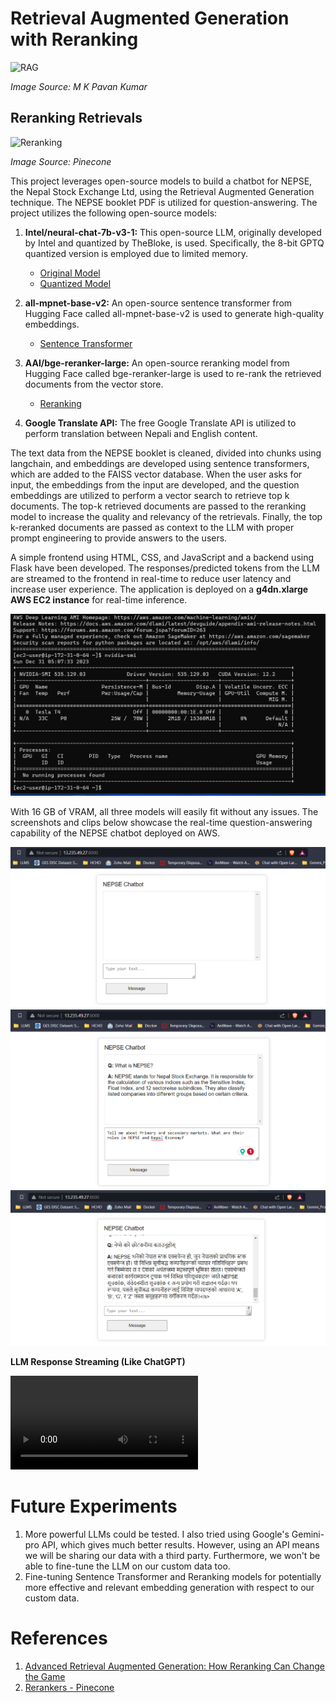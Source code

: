 # Retrieval Augmented Generation with Reranking

<p align="left">
  <img width="1000" height="400" alt="RAG" src="https://miro.medium.com/v2/resize:fit:828/format:webp/1*JJVnbQkUByd_NXXg8AD46w.png">
</p>

*Image Source: M K Pavan Kumar*

## Reranking Retrievals

<p align="left">
  <img width="1000" height="400" alt="Reranking" src="https://cdn.sanity.io/images/vr8gru94/production/906c3c0f8fe637840f134dbf966839ef89ac7242-3443x1641.png">
</p>

*Image Source: Pinecone*

This project leverages open-source models to build a chatbot for NEPSE, the Nepal Stock Exchange Ltd, using the Retrieval Augmented Generation technique. The NEPSE booklet PDF is utilized for question-answering. The project utilizes the following open-source models:

1. **Intel/neural-chat-7b-v3-1:** This open-source LLM, originally developed by Intel and quantized by TheBloke, is used. Specifically, the 8-bit GPTQ quantized version is employed due to limited memory.
   - [Original Model](https://huggingface.co/Intel/neural-chat-7b-v3-1)
   - [Quantized Model](https://huggingface.co/TheBloke/neural-chat-7B-v3-1-GPTQ)

2. **all-mpnet-base-v2:** An open-source sentence transformer from Hugging Face called all-mpnet-base-v2 is used to generate high-quality embeddings.
   - [Sentence Transformer](https://huggingface.co/sentence-transformers/all-mpnet-base-v2)

3. **AAI/bge-reranker-large:** An open-source reranking model from Hugging Face called bge-reranker-large is used to re-rank the retrieved documents from the vector store.
   - [Reranking](https://huggingface.co/BAAI/bge-reranker-large)

4. **Google Translate API:** The free Google Translate API is utilized to perform translation between Nepali and English content.

The text data from the NEPSE booklet is cleaned, divided into chunks using langchain, and embeddings are developed using sentence transformers, which are added to the FAISS vector database. When the user asks for input, the embeddings from the input are developed, and the question embeddings are utilized to perform a vector search to retrieve top k documents. The top-k retrieved documents are passed to the reranking model to increase the quality and relevancy of the retrievals. Finally, the top k-reranked documents are passed as context to the LLM with proper prompt engineering to provide answers to the users.

A simple frontend using HTML, CSS, and JavaScript and a backend using Flask have been developed. The responses/predicted tokens from the LLM are streamed to the frontend in real-time to reduce user latency and increase user experience. The application is deployed on a **g4dn.xlarge AWS EC2 instance** for real-time inference.

![Instance GPU](Images/1.png)

With 16 GB of VRAM, all three models will easily fit without any issues. The screenshots and clips below showcase the real-time question-answering capability of the NEPSE chatbot deployed on AWS.

![Screenshot 1](Images/2.png)
![Screenshot 2](Images/3.png)
![Screenshot 3](Images/4.png)

**LLM Response Streaming (Like ChatGPT)**

<video controls>
  <source src="Images/Recording 2023-12-31 111153.mp4" type="video/mp4">
</video>

# Future Experiments
1. More powerful LLMs could be tested. I also tried using Google's Gemini-pro API, which gives much better results. However, using an API means we will be sharing our data with a third party. Furthermore, we won't be able to fine-tune the LLM on our custom data too.
2. Fine-tuning Sentence Transformer and Reranking models for potentially more effective and relevant embedding generation with respect to our custom data.


# References
1. [Advanced Retrieval Augmented Generation: How Reranking Can Change the Game](https://medium.com/@manthapavankumar11/advanced-retrieval-augmented-generation-how-reranking-can-change-the-game-d06e12b77074)
2. [Rerankers - Pinecone](https://www.pinecone.io/learn/series/rag/rerankers/)
